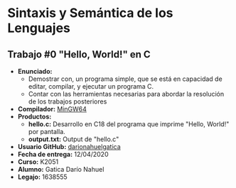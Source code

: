 # Sintaxis y Semántica de los Lenguajes
## Trabajo #0 "Hello, World!" en C

* **Enunciado:**
	* Demostrar con, un programa simple, que se está en capacidad de editar, compilar, y ejecutar un programa C.
	* Contar con las herramientas necesarias para abordar la resolución de los trabajos posteriores
* **Compilador:** [MinGW64](http://www.mingw.org/)
* **Productos:**
	* **hello.c:** Desarrollo en C18 del programa que imprime "Hello, World!" por pantalla.
	* **output.txt:** Output de "hello.c"
* **Usuario GitHub:** [darionahuelgatica](https://github.com/darionahuelgatica)
* **Fecha de entrega:** 12/04/2020
* **Curso:** K2051
* **Alumno:** Gatica Darío Nahuel
* **Legajo:** 1638555
